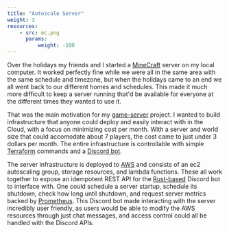 ```yaml
---
title: "Autoscale Server"
weight: 3
resources:
    - src: mc.png
      params:
          weight: -100
---
```


Over the holidays my friends and I started a [MineCraft](https://www.minecraft.net/en-us) server on my local computer. It worked perfectly fine while we were all in the same area with the same schedule and timezone, but when the holidays came to an end we all went back to our different homes and schedules. This made it much more difficult to keep a server running that'd be available for everyone at the different times they wanted to use it.

That was the main motivation for my [game-server](https://github.com/scott-kirk/game-server) project. I wanted to build infrastructure that anyone could deploy and easily interact with in the Cloud, with a focus on minimizing cost per month. With a server and world size that could accomodate about 7 players, the cost came to just under 3 dollars per month. The entire infrastructure is controllable with simple [Terraform](https://www.terraform.io/) commands and a [Discord bot](https://discord.com/developers/docs/intro).

The server infrastructure is deployed to [AWS](https://aws.amazon.com/) and consists of an ec2 autoscaling group, storage resources, and lambda functions. These all work together to expose an idempotent REST API for the [Rust-based](https://www.rust-lang.org/) Discord bot to interface with. One could schedule a server startup, schedule its shutdown, check how long until shutdown, and request server metrics backed by [Prometheus](https://prometheus.io/). This Discord bot made interacting with the server incredibly user friendly, as users would be able to modify the AWS resources through just chat messages, and access control could all be handled with the Discord APIs.
